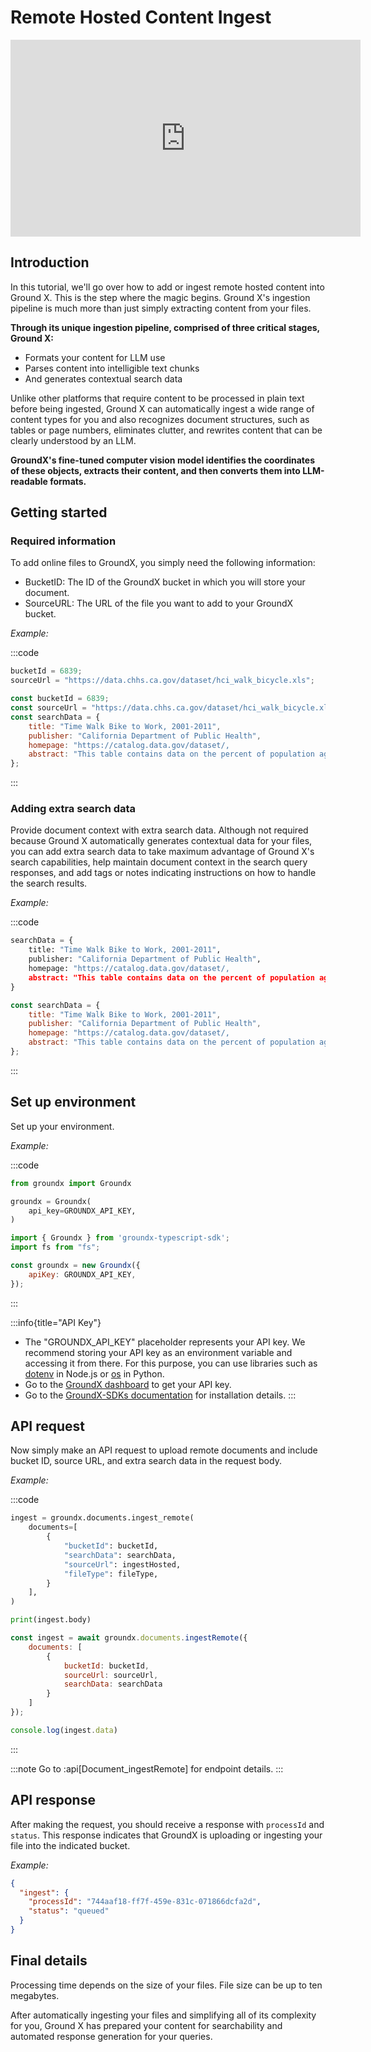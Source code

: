 # Remote Hosted Content Ingest
<iframe width="560" height="315" src="https://www.youtube.com/embed/KUeOKCiK2gw?si=vTpI-YLgE_iZPH7a" title="YouTube video player" frameborder="0" allow="accelerometer; autoplay; clipboard-write; encrypted-media; gyroscope; picture-in-picture; web-share" allowfullscreen></iframe>

## Introduction

In this tutorial, we'll go over how to add or ingest remote hosted content into Ground X. This is the step where the magic begins. Ground X's ingestion pipeline is much more than just simply extracting content from your files. 

**Through its unique ingestion pipeline, comprised of three critical stages, Ground X:**
- Formats your content for LLM use
- Parses content into intelligible text chunks
- And generates contextual search data

Unlike other platforms that require content to be processed in plain text before being ingested, Ground X can automatically ingest a wide range of content types for you and also recognizes document structures, such as tables or page numbers, eliminates clutter, and rewrites content that can be clearly understood by an LLM.

**GroundX's fine-tuned computer vision model identifies the coordinates of these objects, extracts their content, and then converts them into LLM-readable formats.**

## Getting started
### Required information
To add online files to GroundX, you simply need the following information: 
 
- BucketID: The ID of the GroundX bucket in which you will store your document. 
- SourceURL: The URL of the file you want to add to your GroundX bucket. 

_Example:_

:::code

```python
bucketId = 6839;
sourceUrl = "https://data.chhs.ca.gov/dataset/hci_walk_bicycle.xls";
```

```javascript
const bucketId = 6839;
const sourceUrl = "https://data.chhs.ca.gov/dataset/hci_walk_bicycle.xls";
const searchData = {
    title: "Time Walk Bike to Work, 2001-2011",
    publisher: "California Department of Public Health",
    homepage: "https://catalog.data.gov/dataset/,
    abstract: "This table contains data on the percent of population aged 16 years or older whose commute to work is 10 or more minutes/day by walking or biking for California, its regions, counties, and cities/towns."
};
```

:::

### Adding extra search data
Provide document context with extra search data. Although not required because Ground X automatically generates contextual data for your files, you can add extra search data to take maximum advantage of Ground X's search capabilities, help maintain document context in the search query responses, and add tags or notes indicating instructions on how to handle the search results.

_Example:_

:::code

```python
searchData = {
    title: "Time Walk Bike to Work, 2001-2011",
    publisher: "California Department of Public Health",
    homepage: "https://catalog.data.gov/dataset/,
    abstract: "This table contains data on the percent of population aged 16 years or older whose commute to work is 10 or more minutes/day by walking or biking for California, its regions, counties, and cities/towns."
}
```

```javascript
const searchData = {
    title: "Time Walk Bike to Work, 2001-2011",
    publisher: "California Department of Public Health",
    homepage: "https://catalog.data.gov/dataset/,
    abstract: "This table contains data on the percent of population aged 16 years or older whose commute to work is 10 or more minutes/day by walking or biking for California, its regions, counties, and cities/towns."
};
```

:::

## Set up environment
Set up your environment.

_Example:_

:::code

```python
from groundx import Groundx

groundx = Groundx(
    api_key=GROUNDX_API_KEY,
)
```

```javascript
import { Groundx } from 'groundx-typescript-sdk';
import fs from "fs";

const groundx = new Groundx({
    apiKey: GROUNDX_API_KEY,
});
```

:::

:::info{title="API Key"}
- The "GROUNDX_API_KEY" placeholder represents your API key. We recommend storing your API key as an environment variable and accessing it from there. For this purpose, you can use libraries such as [dotenv](https://www.npmjs.com/package/dotenv) in Node.js or [os](https://docs.python.org/3/library/os.html#os.environ) in Python.
- Go to the [GroundX dashboard](https://dashboard.groundx.ai/auth/login) to get your API key.
- Go to the [GroundX-SDKs documentation](https://github.com/groundxai/groundx-sdks#groundx-sdks) for installation details.
:::


## API request
Now simply make an API request to upload remote documents and include bucket ID, source URL, and extra search data in the request body.

_Example:_

:::code

```python
ingest = groundx.documents.ingest_remote(
    documents=[
        {
            "bucketId": bucketId,
            "searchData": searchData,
            "sourceUrl": ingestHosted,
            "fileType": fileType,
        }
    ],
)

print(ingest.body)
```

```javascript
const ingest = await groundx.documents.ingestRemote({
    documents: [
        {
            bucketId: bucketId,
            sourceUrl: sourceUrl,
            searchData: searchData
        }
    ]
});

console.log(ingest.data)
```


:::

:::note
Go to :api[Document_ingestRemote] for endpoint details.
:::

## API response
After making the request, you should receive a response with `processId` and `status`. This response indicates that GroundX is uploading or ingesting your file into the indicated bucket. 

_Example:_

```json
{
  "ingest": {
    "processId": "744aaf18-ff7f-459e-831c-071866dcfa2d",
    "status": "queued"
  }
}
```


## Final details
Processing time depends on the size of your files. File size can be up to ten megabytes. 

After automatically ingesting your files and simplifying all of its complexity for you, Ground X has prepared your content for searchability and automated response generation for your queries.
